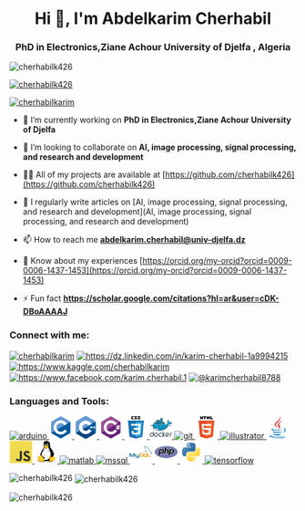 <h1 align="center">Hi 👋, I'm Abdelkarim Cherhabil</h1>
<h3 align="center">PhD in Electronics,Ziane Achour University of Djelfa , Algeria</h3>

<p align="left"> <img src="https://komarev.com/ghpvc/?username=cherhabilk426&label=Profile%20views&color=0e75b6&style=flat" alt="cherhabilk426" /> </p>

<p align="left"> <a href="https://github.com/ryo-ma/github-profile-trophy"><img src="https://github-profile-trophy.vercel.app/?username=cherhabilk426" alt="cherhabilk426" /></a> </p>

<p align="left"> <a href="https://twitter.com/cherhabilkarim" target="blank"><img src="https://img.shields.io/twitter/follow/cherhabilkarim?logo=twitter&style=for-the-badge" alt="cherhabilkarim" /></a> </p>

- 🔭 I’m currently working on **PhD in Electronics,Ziane Achour University of Djelfa**

- 👯 I’m looking to collaborate on **AI, image processing, signal processing, and research and development**

- 👨‍💻 All of my projects are available at [https://github.com/cherhabilk426](https://github.com/cherhabilk426)

- 📝 I regularly write articles on [AI, image processing, signal processing, and research and development](AI, image processing, signal processing, and research and development)

- 📫 How to reach me **abdelkarim.cherhabil@univ-djelfa.dz**

- 📄 Know about my experiences [https://orcid.org/my-orcid?orcid=0009-0006-1437-1453](https://orcid.org/my-orcid?orcid=0009-0006-1437-1453)

- ⚡ Fun fact **https://scholar.google.com/citations?hl=ar&user=cDK-DBoAAAAJ**

<h3 align="left">Connect with me:</h3>
<p align="left">
<a href="https://twitter.com/cherhabilkarim" target="blank"><img align="center" src="https://raw.githubusercontent.com/rahuldkjain/github-profile-readme-generator/master/src/images/icons/Social/twitter.svg" alt="cherhabilkarim" height="30" width="40" /></a>
<a href="https://linkedin.com/in/https://dz.linkedin.com/in/karim-cherhabil-1a9994215" target="blank"><img align="center" src="https://raw.githubusercontent.com/rahuldkjain/github-profile-readme-generator/master/src/images/icons/Social/linked-in-alt.svg" alt="https://dz.linkedin.com/in/karim-cherhabil-1a9994215" height="30" width="40" /></a>
<a href="https://kaggle.com/https://www.kaggle.com/cherhabilkarim" target="blank"><img align="center" src="https://raw.githubusercontent.com/rahuldkjain/github-profile-readme-generator/master/src/images/icons/Social/kaggle.svg" alt="https://www.kaggle.com/cherhabilkarim" height="30" width="40" /></a>
<a href="https://fb.com/https://www.facebook.com/karim.cherhabil.1" target="blank"><img align="center" src="https://raw.githubusercontent.com/rahuldkjain/github-profile-readme-generator/master/src/images/icons/Social/facebook.svg" alt="https://www.facebook.com/karim.cherhabil.1" height="30" width="40" /></a>
<a href="https://www.youtube.com/c/@karimcherhabil8788" target="blank"><img align="center" src="https://raw.githubusercontent.com/rahuldkjain/github-profile-readme-generator/master/src/images/icons/Social/youtube.svg" alt="@karimcherhabil8788" height="30" width="40" /></a>
</p>

<h3 align="left">Languages and Tools:</h3>
<p align="left"> <a href="https://www.arduino.cc/" target="_blank" rel="noreferrer"> <img src="https://cdn.worldvectorlogo.com/logos/arduino-1.svg" alt="arduino" width="40" height="40"/> </a> <a href="https://www.cprogramming.com/" target="_blank" rel="noreferrer"> <img src="https://raw.githubusercontent.com/devicons/devicon/master/icons/c/c-original.svg" alt="c" width="40" height="40"/> </a> <a href="https://www.w3schools.com/cpp/" target="_blank" rel="noreferrer"> <img src="https://raw.githubusercontent.com/devicons/devicon/master/icons/cplusplus/cplusplus-original.svg" alt="cplusplus" width="40" height="40"/> </a> <a href="https://www.w3schools.com/cs/" target="_blank" rel="noreferrer"> <img src="https://raw.githubusercontent.com/devicons/devicon/master/icons/csharp/csharp-original.svg" alt="csharp" width="40" height="40"/> </a> <a href="https://www.w3schools.com/css/" target="_blank" rel="noreferrer"> <img src="https://raw.githubusercontent.com/devicons/devicon/master/icons/css3/css3-original-wordmark.svg" alt="css3" width="40" height="40"/> </a> <a href="https://www.docker.com/" target="_blank" rel="noreferrer"> <img src="https://raw.githubusercontent.com/devicons/devicon/master/icons/docker/docker-original-wordmark.svg" alt="docker" width="40" height="40"/> </a> <a href="https://git-scm.com/" target="_blank" rel="noreferrer"> <img src="https://www.vectorlogo.zone/logos/git-scm/git-scm-icon.svg" alt="git" width="40" height="40"/> </a> <a href="https://www.w3.org/html/" target="_blank" rel="noreferrer"> <img src="https://raw.githubusercontent.com/devicons/devicon/master/icons/html5/html5-original-wordmark.svg" alt="html5" width="40" height="40"/> </a> <a href="https://www.adobe.com/in/products/illustrator.html" target="_blank" rel="noreferrer"> <img src="https://www.vectorlogo.zone/logos/adobe_illustrator/adobe_illustrator-icon.svg" alt="illustrator" width="40" height="40"/> </a> <a href="https://www.java.com" target="_blank" rel="noreferrer"> <img src="https://raw.githubusercontent.com/devicons/devicon/master/icons/java/java-original.svg" alt="java" width="40" height="40"/> </a> <a href="https://developer.mozilla.org/en-US/docs/Web/JavaScript" target="_blank" rel="noreferrer"> <img src="https://raw.githubusercontent.com/devicons/devicon/master/icons/javascript/javascript-original.svg" alt="javascript" width="40" height="40"/> </a> <a href="https://www.linux.org/" target="_blank" rel="noreferrer"> <img src="https://raw.githubusercontent.com/devicons/devicon/master/icons/linux/linux-original.svg" alt="linux" width="40" height="40"/> </a> <a href="https://www.mathworks.com/" target="_blank" rel="noreferrer"> <img src="https://upload.wikimedia.org/wikipedia/commons/2/21/Matlab_Logo.png" alt="matlab" width="40" height="40"/> </a> <a href="https://www.microsoft.com/en-us/sql-server" target="_blank" rel="noreferrer"> <img src="https://www.svgrepo.com/show/303229/microsoft-sql-server-logo.svg" alt="mssql" width="40" height="40"/> </a> <a href="https://www.mysql.com/" target="_blank" rel="noreferrer"> <img src="https://raw.githubusercontent.com/devicons/devicon/master/icons/mysql/mysql-original-wordmark.svg" alt="mysql" width="40" height="40"/> </a> <a href="https://www.php.net" target="_blank" rel="noreferrer"> <img src="https://raw.githubusercontent.com/devicons/devicon/master/icons/php/php-original.svg" alt="php" width="40" height="40"/> </a> <a href="https://www.python.org" target="_blank" rel="noreferrer"> <img src="https://raw.githubusercontent.com/devicons/devicon/master/icons/python/python-original.svg" alt="python" width="40" height="40"/> </a> <a href="https://www.tensorflow.org" target="_blank" rel="noreferrer"> <img src="https://www.vectorlogo.zone/logos/tensorflow/tensorflow-icon.svg" alt="tensorflow" width="40" height="40"/> </a> </p>

<p><img align="left" src="https://github-readme-stats.vercel.app/api/top-langs?username=cherhabilk426&show_icons=true&locale=en&layout=compact" alt="cherhabilk426" /></p>

<p>&nbsp;<img align="center" src="https://github-readme-stats.vercel.app/api?username=cherhabilk426&show_icons=true&locale=en" alt="cherhabilk426" /></p>

<p><img align="center" src="https://github-readme-streak-stats.herokuapp.com/?user=cherhabilk426&" alt="cherhabilk426" /></p>

